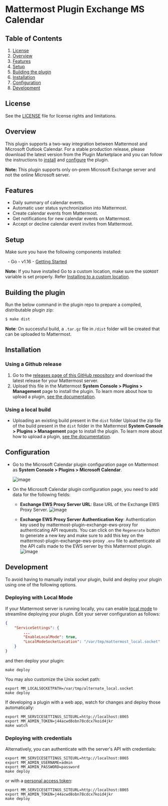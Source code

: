 # Mattermost Plugin Exchange MS Calendar

## Table of Contents

1. [License](#license)
2. [Overview](#overview)
3. [Features](#features)
4. [Setup](#setup)
5. [Building the plugin](#building-the-plugin)
6. [Installation](#installation)
7. [Configuration](#configuration)
8. [Development](#development)

## License

See the [LICENSE](./LICENSE) file for license rights and limitations.

## Overview

This plugin supports a two-way integration between Mattermost and Microsoft Outlook Calendar. For a stable production release, please download the latest version from the Plugin Marketplace and you can follow the instructions to [install](#installation) and [configure](#configuration) the plugin.

**Note:** This plugin supports only on-prem Microsoft Exchange server and not the online Microsoft server.

## Features

- Daily summary of calendar events.
- Automatic user status synchronization into Mattermost.
- Create calendar events from Mattermost.
- Get notifications for new calendar events on Mattermost.
- Accept or decline calendar event invites from Mattermost.

## Setup
Make sure you have the following components installed:

  - Go - v1.16 - [Getting Started](https://golang.org/doc/install)

**Note:** If you have installed Go to a custom location, make sure the `$GOROOT` variable is set properly. Refer [Installing to a custom location](https://golang.org/doc/install#install).

## Building the plugin
Run the below command in the plugin repo to prepare a compiled, distributable plugin zip:

```bash
$ make dist
```
**Note**: On successful build, a `.tar.gz` file in `/dist` folder will be created that can be uploaded to Mattermost.

## Installation

### Using a Github release
1. Go to the [releases page of this GitHub repository](https://github.com/Brightscout/mattermost-plugin-exchange-mscalendar/releases) and download the latest release for your Mattermost server.
2. Upload this file in the Mattermost **System Console > Plugins > Management** page to install the plugin. To learn more about how to upload a plugin, [see the documentation](https://docs.mattermost.com/administration/plugins.html#plugin-uploads).

### Using a local build
- Uploading an existing build present in the `dist` folder
Upload the zip file of the build present in the `dist` folder in the Mattermost **System Console > Plugins > Management** page to install the plugin. To learn more about how to upload a plugin, [see the documentation](https://docs.mattermost.com/administration/plugins.html#plugin-uploads).

## Configuration
- Go to the Microsoft Calendar plugin configuration page on Mattermost as **System Console > Plugins > Microsoft Calendar**.

    ![image](https://user-images.githubusercontent.com/72438220/154666704-7f8c0162-4295-4c07-a528-8cf62b598afd.png)

- On the Microsoft Calendar plugin configuration page, you need to add data for the following fields:
	- **Exchange EWS Proxy Server URL**: Base URL of the Exchange EWS Proxy Server.
    ![image](https://user-images.githubusercontent.com/72438220/155143980-2a20fe84-6c38-4205-89ba-c36244d50bdb.png)

	- **Exchange EWS Proxy Server Authentication Key**: Authentication key used by mattermost-plugin-exchange-ews-proxy for authenticating API requests.
	You can click on the `Regenerate` button to generate a new key and make sure to add this key on the mattermost-plugin-exchange-ews-proxy `.env` file to authenticate all the API calls made to the EWS server by this Mattermost plugin.
	![image](https://user-images.githubusercontent.com/72438220/155144336-2f98f3b4-553c-4827-9e1c-747775004fa3.png)

## Development

To avoid having to manually install your plugin, build and deploy your plugin using one of the following options.

### Deploying with Local Mode

If your Mattermost server is running locally, you can enable [local mode](https://docs.mattermost.com/administration/mmctl-cli-tool.html#local-mode) to streamline deploying your plugin. Edit your server configuration as follows:

```json
{
    "ServiceSettings": {
        ...
        "EnableLocalMode": true,
        "LocalModeSocketLocation": "/var/tmp/mattermost_local.socket"
    }
}
```

and then deploy your plugin:
```
make deploy
```

You may also customize the Unix socket path:
```
export MM_LOCALSOCKETPATH=/var/tmp/alternate_local.socket
make deploy
```

If developing a plugin with a web app, watch for changes and deploy those automatically:
```
export MM_SERVICESETTINGS_SITEURL=http://localhost:8065
export MM_ADMIN_TOKEN=j44acwd8obn78cdcx7koid4jkr
make watch
```

### Deploying with credentials

Alternatively, you can authenticate with the server's API with credentials:
```
export MM_SERVICESETTINGS_SITEURL=http://localhost:8065
export MM_ADMIN_USERNAME=admin
export MM_ADMIN_PASSWORD=password
make deploy
```

or with a [personal access token](https://docs.mattermost.com/developer/personal-access-tokens.html):
```
export MM_SERVICESETTINGS_SITEURL=http://localhost:8065
export MM_ADMIN_TOKEN=j44acwd8obn78cdcx7koid4jkr
make deploy
```
